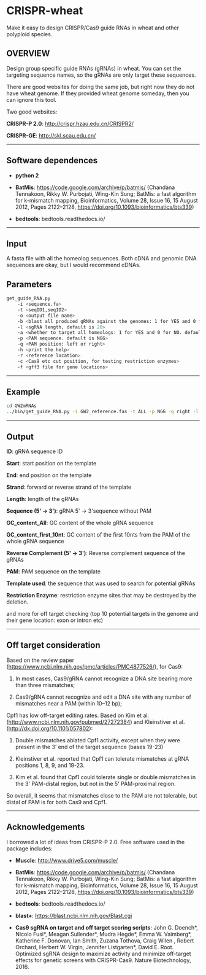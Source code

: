 # CRISPR-wheat
Make it easy to design CRISPR/Cas9 guide RNAs in wheat and other polyploid species.

## OVERVIEW

Design group specific guide RNAs (gRNAs) in wheat. You can set the targeting sequence names, so the gRNAs are only target these sequences.

There are good websites for doing the same job, but right now they do not have wheat genome. If they provided wheat genome someday, then you can ignore this tool.

Two good websites:

**CRISPR-P 2.0**: http://crispr.hzau.edu.cn/CRISPR2/

**CRISPR-GE**: http://skl.scau.edu.cn/

------

## Software dependences

- **python 2**

- **BatMis**: https://code.google.com/archive/p/batmis/ (Chandana Tennakoon, Rikky W. Purbojati, Wing-Kin Sung; BatMis: a fast algorithm for k-mismatch mapping, Bioinformatics, Volume 28, Issue 16, 15 August 2012, Pages 2122–2128, https://doi.org/10.1093/bioinformatics/bts339)

- **bedtools**: bedtools.readthedocs.io/

------

## Input

A fasta file with all the homeolog sequences. Both cDNA and genomic DNA sequences are okay, but I would recommend cDNAs.


## Parameters
``` sh
get_guide_RNA.py
	-i <sequence.fa>
	-t <seqID1,seqID2>
	-o <output file name>
	-b <blast all produced gRNAs against the genomes: 1 for YES and 0 for NO, default is NO>
	-l <sgRNA length, default is 20>
	-a <whether to target all homeologs: 1 for YES and 0 for NO. default is 1>
	-p <PAM sequence. default is NGG>
	-q <PAM position: left or right>
	-h <print the help>
	-r <reference location>
	-c <Cas9 etc cut position, for testing restriction enzymes>
	-f <gff3 file for gene locations>
```
------

## Example
``` sh
cd GW2mRNAs
../bin/get_guide_RNA.py -i GW2_reference.fas -t ALL -p NGG -q right -l 20 -c 17 -o selected_gRNAs.txt -b 1
```
------

## Output

**ID**: gRNA sequence ID

**Start**: start position on the template

**End**: end position on the template

**Strand**: forward or reverse strand of the template

**Length**: length of the gRNAs

**Sequence (5' -> 3')**: gRNA 5' -> 3'sequence without PAM

**GC_content_All**: GC content of the whole gRNA sequence

**GC_content_first_10nt**: GC content of the first 10nts from the PAM of the whole gRNA sequence

**Reverse Complement (5' -> 3')**: Reverse complement sequence of the gRNAs

**PAM**: PAM sequence on the template

**Template used**: the sequence that was used to search for potential gRNAs

**Restriction Enzyme**: restriction enzyme sites that may be destroyed by the deletion.

and more for off target checking (top 10 potential targets in the genome and their gene location: exon or intron etc)


------

## Off target consideration

Based on the review paper (https://www.ncbi.nlm.nih.gov/pmc/articles/PMC4877526/), for Cas9:

1. In most cases, Cas9/gRNA cannot recognize a DNA site bearing more than three mismatches;
 
2. Cas9/gRNA cannot recognize and edit a DNA site with any number of mismatches near a PAM (within 10–12 bp);

Cpf1 has low off-target editing rates. Based on Kim et al. (http://www.ncbi.nlm.nih.gov/pubmed/27272384) and Kleinstiver et al. (http://dx.doi.org/10.1101/057802):

1. Double mismatches ablated Cpf1 activity, except when they were present in the 3’ end of the target sequence (bases 19-23)

2. Kleinstiver et al. reported that Cpf1 can tolerate mismatches at gRNA positions 1, 8, 9, and 19-23.

3. Kim et al. found that Cpf1 could tolerate single or double mismatches in the 3' PAM-distal region, but not in the 5' PAM-proximal region.

So overall, it seems that mismatches close to the PAM are not tolerable, but distal of PAM is for both Cas9 and Cpf1.

------

## Acknowledgements

I borrowed a lot of ideas from CRISPR-P 2.0. Free software used in the package includes:

- **Muscle**: http://www.drive5.com/muscle/

- **BatMis**: https://code.google.com/archive/p/batmis/ (Chandana Tennakoon, Rikky W. Purbojati, Wing-Kin Sung; BatMis: a fast algorithm for k-mismatch mapping, Bioinformatics, Volume 28, Issue 16, 15 August 2012, Pages 2122–2128, https://doi.org/10.1093/bioinformatics/bts339)

- **bedtools**: bedtools.readthedocs.io/

- **blast+**: https://blast.ncbi.nlm.nih.gov/Blast.cgi

- **Cas9 sgRNA on target and off target scoring scripts**: John G. Doench*, Nicolo Fusi*, Meagan Sullender*, Mudra Hegde*, Emma W. Vaimberg*, Katherine F. Donovan, Ian Smith, Zuzana Tothova, Craig Wilen , Robert Orchard, Herbert W. Virgin, Jennifer Listgarten*, David E. Root. Optimized sgRNA design to maximize activity and minimize off-target effects for genetic screens with CRISPR-Cas9. Nature Biotechnology, 2016.











